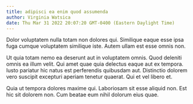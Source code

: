 ```yaml
---
title: adipisci ea enim quod assumenda
author: Virginia Watsica
date: Thu Mar 31 2022 20:07:20 GMT-0400 (Eastern Daylight Time)
---
```

Dolor voluptatem nulla totam non dolores qui. Similique eaque esse ipsa fuga cumque voluptatem similique iste. Autem ullam est esse omnis non.

 Ut quia totam nemo ea deserunt aut in voluptatem omnis. Quod deleniti omnis ea illum velit. Qui amet quae quia delectus eaque aut ex tempora. Iusto pariatur hic natus est perferendis quibusdam aut. Distinctio dolorem vero suscipit excepturi aperiam tenetur quaerat. Qui et vel libero et.

 Quia ut tempora dolores maxime qui. Laboriosam sit esse aliquid non. Est hic sit dolorem non. Cum beatae eum nihil dolorum eius quae.